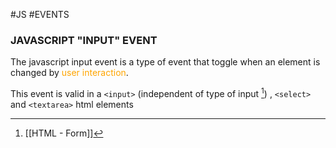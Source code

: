 #JS #EVENTS 


### JAVASCRIPT "INPUT" EVENT

The javascript input event is a type of event that toggle when an element is changed by <span style="color:orange;">user interaction</span>. 

This event is valid in a `<input>` (independent of type of input [^1]) , `<select>` and `<textarea>` html elements



[^1]: [[HTML - Form]]

